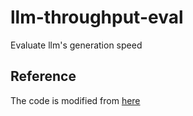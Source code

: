 # llm-throughput-eval

Evaluate llm's generation speed

## Reference

The code is modified from [here](https://blog.csdn.net/arkohut/article/details/139076652)
